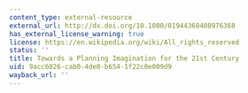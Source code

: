```yaml
---
content_type: external-resource
external_url: http://dx.doi.org/10.1080/01944360408976368
has_external_license_warning: true
license: https://en.wikipedia.org/wiki/All_rights_reserved
status: ''
title: Towards a Planning Imagination for the 21st Century
uid: 9acc6026-cab0-4de0-b654-1f22c0e009d9
wayback_url: ''
---
```

